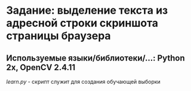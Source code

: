 <h1>Задание: выделение текста из адресной строки скриншота страницы браузера</h1>
<h2>Используемые языки/библиотеки/...: Python 2x, OpenCV 2.4.11</h2>
<p><i>learn.py</i> - скрипт служит для создания обучающей выборки</p>
